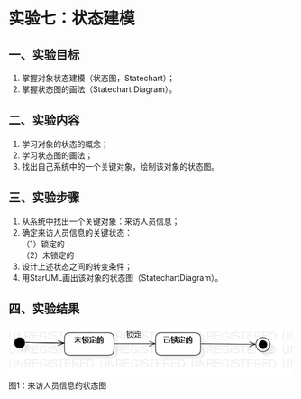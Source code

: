 # 实验七：状态建模

## 一、实验目标

1. 掌握对象状态建模（状态图，Statechart）；
2. 掌握状态图的画法（Statechart Diagram）。

## 二、实验内容

1. 学习对象的状态的概念；
2. 学习状态图的画法；
3. 找出自己系统中的一个关键对象，绘制该对象的状态图。

## 三、实验步骤

1. 从系统中找出一个关键对象：来访人员信息；
2. 确定来访人员信息的关键状态：  
   （1）锁定的  
   （2）未锁定的   
3. 设计上述状态之间的转变条件； 
4. 用StarUML画出该对象的状态图（StatechartDiagram）。

## 四、实验结果

![来访人员信息的状态图](./lab7.jpg)   
图1：来访人员信息的状态图
